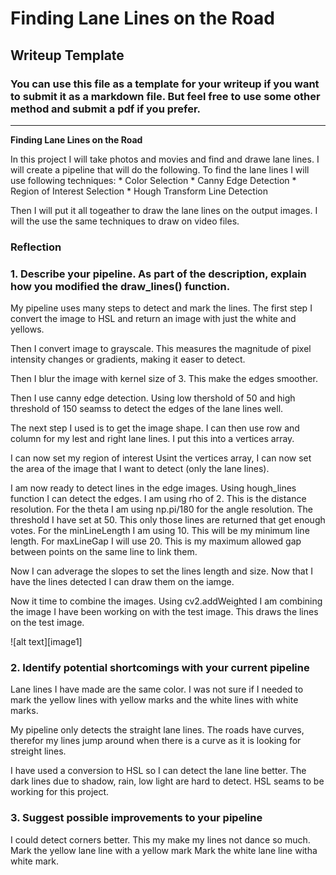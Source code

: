 # **Finding Lane Lines on the Road** 

## Writeup Template

### You can use this file as a template for your writeup if you want to submit it as a markdown file. But feel free to use some other method and submit a pdf if you prefer.

---

**Finding Lane Lines on the Road**

In this project I will take photos and movies and find and drawe lane lines.
I will create a pipeline that will do the following.
  To find the lane lines I will use following techniques:
     * Color Selection
     * Canny Edge Detection
     * Region of Interest Selection
     * Hough Transform Line Detection 
     
Then I will put it all togeather to draw the lane lines on the output images.
I will the use the same techniques to draw on video files.


### Reflection

### 1. Describe your pipeline. As part of the description, explain how you modified the draw_lines() function.

My pipeline uses many steps to detect and mark the lines.
  The first step I convert the image to HSL and return an image with just the white and yellows.

Then I convert image to grayscale.
   This measures the magnitude of pixel intensity changes or gradients​, making it easer to detect.
   

Then I blur the image with kernel size of 3.
   This make the edges smoother.

Then I use canny edge detection.
   Using low thershold of 50 and high threshold of 150 seamss to detect the edges of the lane lines well.

The next step I used is to get the image shape.
   I can then use row and column for my lest and right lane lines.
   I put this into a vertices array.
   
I can now set my region of interest
   Usint the vertices array, I can now set the area of the image that I want to detect (only the lane lines).
   
I am now ready to detect lines in the edge images.
  Using hough_lines function I can detect the edges. 
  I am using rho of 2. This is the distance resolution.
  For the theta I am using np.pi/180 for the angle resolution.
  The threshold I have set at 50. This only those lines are returned that get enough votes.
  For the minLineLength I am using 10. This will be my minimum line length.
  For maxLineGap I will use 20. This is my maximum allowed gap between points on the same line to link them.

  Now I can adverage the slopes to set the lines length and size.
  Now that I have the lines detected I can draw them on the iamge.

Now it time to combine the images.
  Using cv2.addWeighted I am combining the image I have been working on with the test image.
  This draws the lines on the test image.

![alt text][image1]


### 2. Identify potential shortcomings with your current pipeline

Lane lines I have made are the same color.
  I was not sure if I needed to mark the yellow lines with yellow marks and the white lines with white marks.

My pipeline only detects the straight lane lines. 
  The roads have curves, therefor my lines jump around when there is a curve as it is looking for streight lines.

I have used a conversion to HSL so I can detect the lane line better.
  The dark lines due to shadow, rain, low light are hard to detect. HSL seams to be working for this project.
  
 
### 3. Suggest possible improvements to your pipeline

I could detect corners better. This my make my lines not dance so much.
Mark the yellow lane line with a yellow mark
Mark the white lane line witha white mark.

